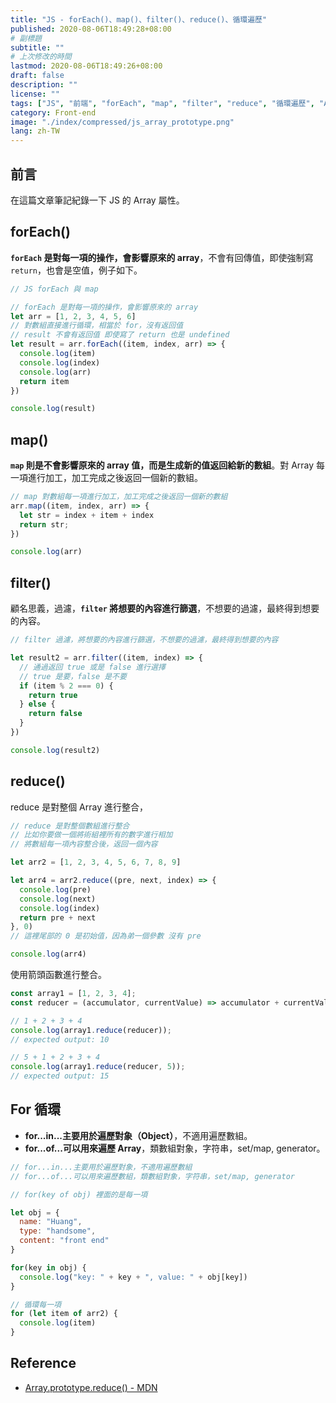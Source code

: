 ```yaml
---
title: "JS - forEach()、map()、filter()、reduce()、循環遍歷"
published: 2020-08-06T18:49:28+08:00
# 副標題
subtitle: ""
# 上次修改的時間
lastmod: 2020-08-06T18:49:26+08:00
draft: false
description: ""
license: ""
tags: ["JS", "前端", "forEach", "map", "filter", "reduce", "循環遍歷", "Array"]
category: Front-end 
image: "./index/compressed/js_array_prototype.png"
lang: zh-TW
---
```


## 前言

在這篇文章筆記紀錄一下 JS 的 Array 屬性。

## forEach()

**`forEach` 是對每一項的操作，會影響原來的 array**，不會有回傳值，即使強制寫 `return`，也會是空值，例子如下。

```js
// JS forEach 與 map

// forEach 是對每一項的操作，會影響原來的 array
let arr = [1, 2, 3, 4, 5, 6]
// 對數組直接進行循環，相當於 for，沒有返回值
// result 不會有返回值 即使寫了 return 也是 undefined
let result = arr.forEach((item, index, arr) => {
  console.log(item)
  console.log(index)
  console.log(arr)
  return item
})

console.log(result)
```

## map()

**`map` 則是不會影響原來的 array 值，而是生成新的值返回給新的數組**。對 Array 每一項進行加工，加工完成之後返回一個新的數組。

```js
// map 對數組每一項進行加工，加工完成之後返回一個新的數組
arr.map((item, index, arr) => {
  let str = index + item + index
  return str;
})

console.log(arr)
```

## filter()

顧名思義，過濾，**`filter` 將想要的內容進行篩選**，不想要的過濾，最終得到想要的內容。

```js
// filter 過濾，將想要的內容進行篩選，不想要的過濾，最終得到想要的內容

let result2 = arr.filter((item, index) => {
  // 通過返回 true 或是 false 進行選擇
  // true 是要，false 是不要
  if (item % 2 === 0) {
    return true
  } else {
    return false
  }
})

console.log(result2)
```

## reduce()

reduce 是對整個 Array 進行整合，

```js
// reduce 是對整個數組進行整合
// 比如你要做一個將術組裡所有的數字進行相加
// 將數組每一項內容整合後，返回一個內容

let arr2 = [1, 2, 3, 4, 5, 6, 7, 8, 9]

let arr4 = arr2.reduce((pre, next, index) => {
  console.log(pre)
  console.log(next)
  console.log(index)
  return pre + next
}, 0)
// 這裡尾部的 0 是初始值，因為弟一個參數 沒有 pre

console.log(arr4)
```

使用箭頭函數進行整合。

```js
const array1 = [1, 2, 3, 4];
const reducer = (accumulator, currentValue) => accumulator + currentValue;

// 1 + 2 + 3 + 4
console.log(array1.reduce(reducer));
// expected output: 10

// 5 + 1 + 2 + 3 + 4
console.log(array1.reduce(reducer, 5));
// expected output: 15
```

## For 循環

- **for...in...主要用於遍歷對象（Object）**，不適用遍歷數組。
- **for...of...可以用來遍歷 Array**，類數組對象，字符串，set/map, generator。

```js
// for...in...主要用於遍歷對象，不適用遍歷數組
// for...of...可以用來遍歷數組，類數組對象，字符串，set/map, generator

// for(key of obj) 裡面的是每一項

let obj = {
  name: "Huang",
  type: "handsome",
  content: "front end"
}

for(key in obj) {
  console.log("key: " + key + ", value: " + obj[key])
}

// 循環每一項
for (let item of arr2) {
  console.log(item)
}
```

## Reference

- [Array.prototype.reduce() - MDN](https://developer.mozilla.org/zh-TW/docs/Web/JavaScript/Reference/Global_Objects/Array/Reduce)